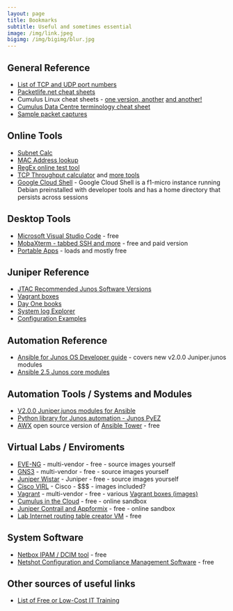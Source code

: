 ```yaml
---
layout: page
title: Bookmarks
subtitle: Useful and sometimes essential
image: /img/link.jpeg
bigimg: /img/bigimg/blur.jpg
---
```

## General Reference

* [List of TCP and UDP port numbers](https://en.wikipedia.org/wiki/List_of_TCP_and_UDP_port_numbers)
* [Packetlife.net cheat sheets](http://packetlife.net/library/cheat-sheets/)
* Cumulus Linux cheat sheets - [one version,](https://cumulusnetworks.app.box.com/v/linux-cheatsheet)[ another](https://drive.google.com/file/d/0B7iknf22mGuyY1lyX2FoVkxIMTQ/view) [and another!](https://cumulusnetworks.com/learn/web-scale-networking-resources/product-collateral/linux-networking-cheat-sheet/)
* [Cumulus Data Centre terminology cheat sheet](https://cumulusnetworks.com/learn/web-scale-networking-resources/guides/networking-terminology-cheat-sheet/)
* [Sample packet captures](https://enterprise.cloudshark.org/blog/how-to-get-sample-captures/)

## Online Tools

* [Subnet Calc](http://www.subnet-calculator.com/)
* [MAC Address lookup](https://macvendors.com/)
* [RegEx online test tool](https://regex101.com/)
* [TCP Throughput calculator](https://www.switch.ch/network/tools/tcp_throughput/) and [more tools](https://www.switch.ch/network/tools/)
* [Google Cloud Shell](https://console.cloud.google.com/cloudshell) - Google Cloud Shell is a f1-micro instance running Debian preinstalled with developer tools and has a home directory that persists across sessions

## Desktop Tools

* [Microsoft Visual Studio Code](https://code.visualstudio.com/) - free
* [MobaXterm - tabbed SSH and more](https://mobaxterm.mobatek.net/) - free and paid version
* [Portable Apps](https://portableapps.com/apps) - loads and mostly free

## Juniper Reference

* [JTAC Recommended Junos Software Versions](https://kb.juniper.net/InfoCenter/index?page=content&id=KB21476&actp=METADATA)
* [Vagrant boxes](https://app.vagrantup.com/juniper)
* [Day One books](https://www.juniper.net/us/en/training/jnbooks/)
* [System log Explorer](https://apps.juniper.net/syslog-explorer/#view=explore)
* [Configuration Examples](https://www.juniper.net/documentation/en_US/release-independent/nce/information-products/pathway-pages/nce/index.html)

## Automation Reference

* [Ansible for Junos OS Developer guide](https://www.juniper.net/documentation/en_US/junos-ansible/information-products/pathway-pages/junos-ansible.html) - covers new v2.0.0 Juniper.junos modules
* [Ansible 2.5 Junos core modules](http://docs.ansible.com/ansible/latest/modules/list_of_network_modules.html#junos)

## Automation Tools / Systems and Modules

* [V2.0.0 Juniper.junos modules for Ansible](https://github.com/Juniper/ansible-junos-stdlib)
* [Python library for Junos automation - Junos PyEZ](https://github.com/Juniper/py-junos-eznc)
* [AWX](https://github.com/ansible/awx) open source version of [Ansible Tower](https://www.ansible.com/products/tower) - free

## Virtual Labs / Enviroments

* [EVE-NG](http://eve-ng.net/) - multi-vendor - free - source images yourself
* [GNS3](https://www.gns3.com/) - multi-vendor - free - source images yourself
* [Juniper Wistar](https://github.com/Juniper/wistar) - Juniper - free - source images yourself
* [Cisco VIRL](https://learningnetworkstore.cisco.com/virtual-internet-routing-lab-virl/) - Cisco - $$$ - images included?
* [Vagrant](https://www.vagrantup.com/) - multi-vendor - free - various [Vagrant boxes (images)](https://app.vagrantup.com/boxes/search) 
* [Cumulus in the Cloud](https://cumulusnetworks.com/products/cumulus-in-the-cloud/) - free - online sandbox
* [Juniper Contrail and Appformix](https://www.juniper.net/us/en/cloud-software/trial/index.html) - free - online sandbox
* [Lab Internet routing table creator VM](http://www.stubarea51.net/2016/01/21/put-500000-bgp-routes-in-your-lab-network-download-this-vm-and-become-your-own-upstream-bgp-isp-for-testing/) - free

## System Software

* [Netbox IPAM / DCIM tool](https://github.com/digitalocean/netbox) - free
* [Netshot Configuration and Compliance Management Software](http://www.netfishers.onl/netshot) - free

## Other sources of useful links

* [List of Free or Low-Cost IT Training](https://www.network-node.com/blog/2017/4/22/list-of-free-or-low-cost-it-training)
